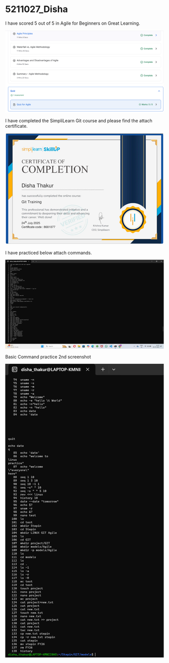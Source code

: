 # 5211027_Disha
I have scored 5 out of 5 in Agile for Beginners on Great Learning.

![5211027_Disha](./Agile_screenshot.png.png)


I have completed the SimpliLearn Git course and please find the attach certificate.

![5211027_Disha](./SimpliLearn_Git_Certificate.png)


I have practiced below attach commands.

![Linux Commands](./LINUX/linuxcommand.png)

Basic Command practice 2nd screenshot

![Linux Commands](./LINUX/Command2.png)